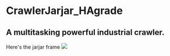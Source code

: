 # CrawlerJarjar_HAgrade
A multitasking powerful industrial crawler.
----------
Here's the jarjar frame
![](https://i.imgur.com/rha6LNa.png)
